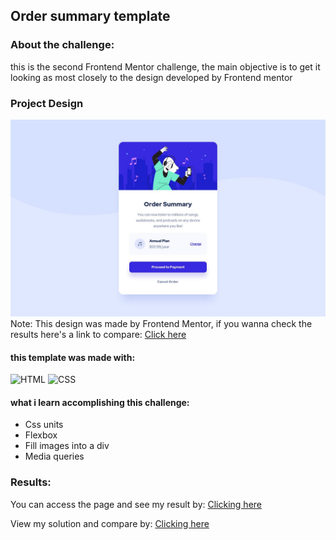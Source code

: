## Order summary template

### About the challenge:

this is the second Frontend Mentor challenge, the main objective is to get it looking as most closely to the design developed by Frontend mentor

### Project Design

<img src=design/desktop-design.jpg>
Note: This design was made by Frontend Mentor, if you wanna check the results here's a link to compare: <a href="https://www.frontendmentor.io/solutions/card-using-media-query-and-minimum-of-flexbox-as-i-can-93Ws_u-eyu">Click here</a>

#### this template was made with:

![HTML](https://img.shields.io/badge/HTML5-E34F26?style=for-the-badge&logo=html5&logoColor=white)
![CSS](https://img.shields.io/badge/CSS3-1572B6?style=for-the-badge&logo=css3&logoColor=white)

#### what i learn accomplishing this challenge:

<ul>
  <li>Css units</li>
  <li>Flexbox</li>
  <li>Fill images into a div</li>
  <li>Media queries</li>
</ul>

### Results:

You can access the page and see my result by: <a href="https://romeirojohn.github.io/Front-end/FrontEndMentor/Challenges/order-summary-component-main/">Clicking here</a>

View my solution and compare by: <a href="https://www.frontendmentor.io/solutions/card-using-media-query-and-minimum-of-flexbox-as-i-can-93Ws_u-eyu">Clicking here</a>
